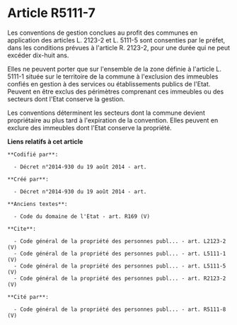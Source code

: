 # Article R5111-7

Les conventions de gestion conclues au profit des communes en application des articles L. 2123-2 et L. 5111-5 sont consenties
par le préfet, dans les conditions prévues à l'article R. 2123-2, pour une durée qui ne peut excéder dix-huit ans. 

Elles ne peuvent porter que sur l'ensemble de la zone définie à l'article L. 5111-1 située sur le territoire de la commune à
l'exclusion des immeubles confiés en gestion à des services ou établissements publics de l'Etat. Peuvent en être exclus des
périmètres comprenant ces immeubles ou des secteurs dont l'Etat conserve la gestion. 

Les conventions déterminent les secteurs dont la commune devient propriétaire au plus tard à l'expiration de la convention.
Elles peuvent en exclure des immeubles dont l'Etat conserve la propriété.

**Liens relatifs à cet article**

	**Codifié par**:

	  - Décret n°2014-930 du 19 août 2014 - art.

	**Créé par**:

	  - Décret n°2014-930 du 19 août 2014 - art.

	**Anciens textes**:

	  - Code du domaine de l'Etat - art. R169 (V)

	**Cite**:

	  - Code général de la propriété des personnes publ... - art. L2123-2 (V)
	  - Code général de la propriété des personnes publ... - art. L5111-1 (V)
	  - Code général de la propriété des personnes publ... - art. L5111-5 (V)
	  - Code général de la propriété des personnes publ... - art. R2123-2 (V)

	**Cité par**:

	  - Code général de la propriété des personnes publ... - art. R5111-8 (V)

